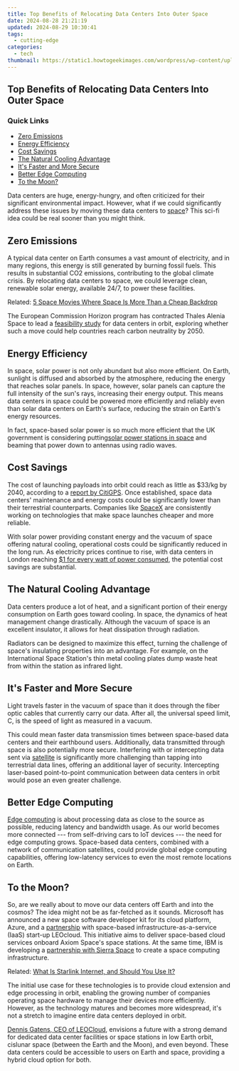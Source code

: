 ```yaml
---
title: Top Benefits of Relocating Data Centers Into Outer Space
date: 2024-08-28 21:21:19
updated: 2024-08-29 10:30:41
tags:
  - cutting-edge
categories:
  - tech
thumbnail: https://static1.howtogeekimages.com/wordpress/wp-content/uploads/2023/05/shutterstock_1453899434.jpg
---
```


## Top Benefits of Relocating Data Centers Into Outer Space

### Quick Links

* [Zero Emissions](https://ai-driven-video-production.techidaily.com/vlog-like-a-pro-10-essential-editing-apps-for-mobile-creators/)
* [Energy Efficiency](https://twitter-videos.techidaily.com/updated-how-to-post-twitter-videos-on-snapchat-in-2024/)
* [Cost Savings](https://facebook.techidaily.com/control-who-sees-your-on-this-day-reminisces/)
* [The Natural Cooling Advantage](https://easy-unlock-android.techidaily.com/unlock-your-poco-c50-phone-with-ease-the-3-best-lock-screen-removal-tools-by-drfone-android/)
* [It's Faster and More Secure](https://some-approaches.techidaily.com/new-liveaudiovideocasting-network/)
* [Better Edge Computing](https://ios-unlock.techidaily.com/everything-you-need-to-know-about-unlocked-apple-iphone-12-pro-max-by-drfone-ios/)
* [To the Moon?](https://iphone-unlock.techidaily.com/in-2024-things-you-should-know-when-unlocking-total-wireless-of-iphone-6-drfone-by-drfone-ios/)

 Data centers are huge, energy-hungry, and often criticized for their significant environmental impact. However, what if we could significantly address these issues by moving these data centers to [space](https://discover-answers.techidaily.com/how-to-move-your-digital-books-from-an-ebook-reader-to-a-pc-using-calibre/)? This sci-fi idea could be real sooner than you might think.

##  Zero Emissions

 A typical data center on Earth consumes a vast amount of electricity, and in many regions, this energy is still generated by burning fossil fuels. This results in substantial CO2 emissions, contributing to the global climate crisis. By relocating data centers to space, we could leverage clean, renewable solar energy, available 24/7, to power these facilities.

Related: [5 Space Movies Where Space Is More Than a Cheap Backdrop](https://discover-answers.techidaily.com/how-to-move-your-digital-books-from-an-ebook-reader-to-a-pc-using-calibre/) 

 The European Commission Horizon program has contracted Thales Alenia Space to lead a [feasibility study](https://www.datacenterdynamics.com/en/news/thales-alenia-space-wins-eu-feasibility-study-for-ascend-space-data-centers/) for data centers in orbit, exploring whether such a move could help countries reach carbon neutrality by 2050.

##  Energy Efficiency

 In space, solar power is not only abundant but also more efficient. On Earth, sunlight is diffused and absorbed by the atmosphere, reducing the energy that reaches solar panels. In space, however, solar panels can capture the full intensity of the sun's rays, increasing their energy output. This means data centers in space could be powered more efficiently and reliably even than solar data centers on Earth's surface, reducing the strain on Earth's energy resources.

 In fact, space-based solar power is so much more efficient that the UK government is considering putting[solar power stations in space](https://www.energymonitor.ai/tech/innovation/can-solar-panels-in-space-power-the-race-to-net-zero/) and beaming that power down to antennas using radio waves.

##  Cost Savings

 The cost of launching payloads into orbit could reach as little as $33/kg by 2040, according to a [report by CitiGPS](https://www.businesswire.com/news/home/20220512005099/en/Citi-GPS-Report-Space-Launch-Costs-to-Fall-to-100kg-by-2040-Driving-New-Industries-and-Facilitating-Monitoring-of-GHG-Emissions-Deforestation-and-Biodiversity#:~:text=Biodiversity%20%7C%20Business%20Wire-,Citi%20GPS%20Report%3A%20Space%20Launch%20Costs%20to%20Fall%20to%20%24100,GHG%20Emissions%2C%20Deforestation%2C%20and%20Biodiversity&text=LONDON%2D%2D%28BUSINESS%20WIRE%29%2D%2D,Dawn%20of%20a%20New%20Age.). Once established, space data centers' maintenance and energy costs could be significantly lower than their terrestrial counterparts. Companies like [SpaceX](https://www.reviewgeek.com/149347/spacex-rocket-captures-a-stunning-timelapse-of-earth/) are consistently working on technologies that make space launches cheaper and more reliable.

 With solar power providing constant energy and the vacuum of space offering natural cooling, operational costs could be significantly reduced in the long run. As electricity prices continue to rise, with data centers in London reaching [$1 for every watt of power consumed](https://cjcit.com/insight/energy-costs-and-data-centres-a-threat-to-cloud-market-data-operations/), the potential cost savings are substantial.

##  The Natural Cooling Advantage

 Data centers produce a lot of heat, and a significant portion of their energy consumption on Earth goes toward cooling. In space, the dynamics of heat management change drastically. Although the vacuum of space is an excellent insulator, it allows for heat dissipation through radiation.

 Radiators can be designed to maximize this effect, turning the challenge of space's insulating properties into an advantage. For example, on the International Space Station's thin metal cooling plates dump waste heat from within the station as infrared light.

##  It's Faster and More Secure

 Light travels faster in the vacuum of space than it does through the fiber optic cables that currently carry our data. After all, the universal speed limit, C, is the speed of light as measured in a vacuum.

 This could mean faster data transmission times between space-based data centers and their earthbound users. Additionally, data transmitted through space is also potentially more secure. Interfering with or intercepting data sent via [satellite](https://desktop-recording.techidaily.com/new-2024-approved-first-steps-in-virtual-conferencing-with-zoom/) is significantly more challenging than tapping into terrestrial data lines, offering an additional layer of security. Intercepting laser-based point-to-point communication between data centers in orbit would pose an even greater challenge.

##  Better Edge Computing

[Edge computing](https://screen-mirror.techidaily.com/how-to-mirror-apple-iphone-11-pro-to-ipad-drfone-by-drfone-ios/) is about processing data as close to the source as possible, reducing latency and bandwidth usage. As our world becomes more connected --- from self-driving cars to IoT devices --- the need for edge computing grows. Space-based data centers, combined with a network of communication satellites, could provide global edge computing capabilities, offering low-latency services to even the most remote locations on Earth.

##  To the Moon?

 So, are we really about to move our data centers off Earth and into the cosmos? The idea might not be as far-fetched as it sounds. Microsoft has announced a new space software developer kit for its cloud platform, Azure, and a [partnership](https://www.geekwire.com/2022/leocloud-microsoft-team-up-with-axiom-space-to-put-cloud-infrastructure-in-orbit/) with space-based infrastructure-as-a-service (IaaS) start-up LEOcloud. This initiative aims to deliver space-based cloud services onboard Axiom Space's space stations. At the same time, IBM is developing a [partnership with Sierra Space](https://newsroom.ibm.com/2022-10-26-Sierra-Space-and-IBM-Collaborate-on-the-Next-Generation-of-Space-Technology-and-Software-Platforms) to create a space computing infrastructure.

Related: [What Is Starlink Internet, and Should You Use It?](https://desktop-recording.techidaily.com/new-2024-approved-first-steps-in-virtual-conferencing-with-zoom/) 

 The initial use case for these technologies is to provide cloud extension and edge processing in orbit, enabling the growing number of companies operating space hardware to manage their devices more efficiently. However, as the technology matures and becomes more widespread, it's not a stretch to imagine entire data centers deployed in orbit.

[Dennis Gatens, CEO of LEOCloud](https://techmonitor.ai/technology/emerging-technology/data-centres-eu-big-tech-microsoft), envisions a future with a strong demand for dedicated data center facilities or space stations in low Earth orbit, cislunar space (between the Earth and the Moon), and even beyond. These data centers could be accessible to users on Earth and space, providing a hybrid cloud option for both.

<ins class="adsbygoogle"
     style="display:block"
     data-ad-format="autorelaxed"
     data-ad-client="ca-pub-7571918770474297"
     data-ad-slot="1223367746"></ins>



<ins class="adsbygoogle"
     style="display:block"
     data-ad-client="ca-pub-7571918770474297"
     data-ad-slot="8358498916"
     data-ad-format="auto"
     data-full-width-responsive="true"></ins>
